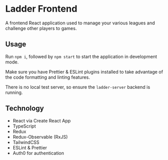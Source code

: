 # Ladder Frontend

A frontend React application used to manage your various leagues and challenge other players to games.

## Usage

Run `npm i`, followed by `npm start` to start the application in development mode.

Make sure you have Prettier & ESLint plugins installed to take advantage of the code formatting and linting features.

There is no local test server, so ensure the `ladder-server` backend is running.

## Technology

- React via Create React App
- TypeScript
- Redux
- Redux-Observable (RxJS)
- TailwindCSS
- ESLint & Prettier
- Auth0 for authentication

